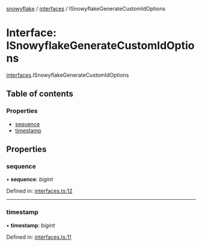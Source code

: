 [snowyflake](../README.md) / [interfaces](../modules/interfaces.md) / ISnowyflakeGenerateCustomIdOptions

# Interface: ISnowyflakeGenerateCustomIdOptions

[interfaces](../modules/interfaces.md).ISnowyflakeGenerateCustomIdOptions

## Table of contents

### Properties

- [sequence](interfaces.isnowyflakegeneratecustomidoptions.md#sequence)
- [timestamp](interfaces.isnowyflakegeneratecustomidoptions.md#timestamp)

## Properties

### sequence

• **sequence**: *bigint*

Defined in: [interfaces.ts:12](https://github.com/negezor/snowyflake/blob/c47a6c2/src/interfaces.ts#L12)

___

### timestamp

• **timestamp**: *bigint*

Defined in: [interfaces.ts:11](https://github.com/negezor/snowyflake/blob/c47a6c2/src/interfaces.ts#L11)
